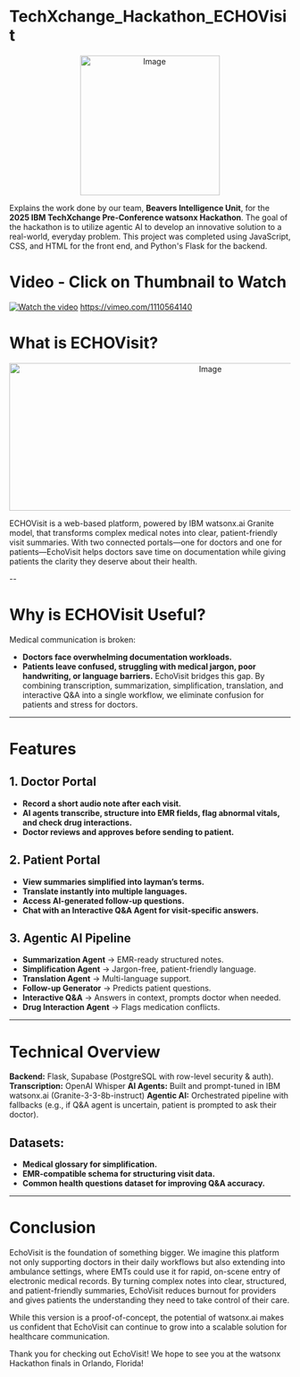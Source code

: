 # TechXchange_Hackathon_ECHOVisit
<div align="center">
<img width="250" height="250" alt="Image" src="https://github.com/user-attachments/assets/50c2a6e3-fab4-4082-96e8-5fef510f6dcf" />
</div>

Explains the work done by our team, **Beavers Intelligence Unit**, for the **2025 IBM TechXchange Pre-Conference watsonx Hackathon**. The goal of the hackathon is to utilize agentic AI to develop an innovative solution to a real-world, everyday problem. This project was completed using JavaScript, CSS, and HTML for the front end, and Python's Flask for the backend. 

# Video - Click on Thumbnail to Watch
[![Watch the video](https://i.vimeocdn.com/video/2048355535-e6c601fe2375a32c9de50153ab1c71ef5758753582af0720072a49a649c0fc0d-d_960x540?&r=pad&region=us)](https://vimeo.com/1110564140)
https://vimeo.com/1110564140

# What is ECHOVisit?
<div align="center">
<img width="704" height="264" alt="Image" src="https://github.com/user-attachments/assets/11b25f72-0548-44c1-b71b-0faa63b3eea3" />
</div>

ECHOVisit is a web-based platform, powered by IBM watsonx.ai Granite model, that transforms complex medical notes into clear, patient-friendly visit summaries. With two connected portals—one for doctors and one for patients—EchoVisit helps doctors save time on documentation while giving patients the clarity they deserve about their health.

--

# Why is ECHOVisit Useful?
Medical communication is broken:
- **Doctors face overwhelming documentation workloads.**
- **Patients leave confused, struggling with medical jargon, poor handwriting, or language barriers.**
EchoVisit bridges this gap. By combining transcription, summarization, simplification, translation, and interactive Q&A into a single workflow, we eliminate confusion for patients and stress for doctors.

--- 

# Features
## 1. Doctor Portal
- **Record a short audio note after each visit.**
- **AI agents transcribe, structure into EMR fields, flag abnormal vitals, and check drug interactions.**
- **Doctor reviews and approves before sending to patient.**

## 2. Patient Portal
- **View summaries simplified into layman’s terms.**
- **Translate instantly into multiple languages.**
- **Access AI-generated follow-up questions.**
- **Chat with an Interactive Q&A Agent for visit-specific answers.**

## 3. Agentic AI Pipeline
- **Summarization Agent** → EMR-ready structured notes.
- **Simplification Agent** → Jargon-free, patient-friendly language.
- **Translation Agent** → Multi-language support.
- **Follow-up Generator** → Predicts patient questions.
- **Interactive Q&A** → Answers in context, prompts doctor when needed.
- **Drug Interaction Agent** → Flags medication conflicts.

---

# Technical Overview
**Backend:** Flask, Supabase (PostgreSQL with row-level security & auth).
**Transcription:** OpenAI Whisper
**AI Agents:** Built and prompt-tuned in IBM watsonx.ai (Granite-3-3-8b-instruct)
**Agentic AI:** Orchestrated pipeline with fallbacks (e.g., if Q&A agent is uncertain, patient is prompted to ask their doctor).

## Datasets:
- **Medical glossary for simplification.**
- **EMR-compatible schema for structuring visit data.**
- **Common health questions dataset for improving Q&A accuracy.**

---

# Conclusion
EchoVisit is the foundation of something bigger. We imagine this platform not only supporting doctors in their daily workflows but also extending into ambulance settings, where EMTs could use it for rapid, on-scene entry of electronic medical records. By turning complex notes into clear, structured, and patient-friendly summaries, EchoVisit reduces burnout for providers and gives patients the understanding they need to take control of their care.

While this version is a proof-of-concept, the potential of watsonx.ai makes us confident that EchoVisit can continue to grow into a scalable solution for healthcare communication.

Thank you for checking out EchoVisit! We hope to see you at the watsonx Hackathon finals in Orlando, Florida!
